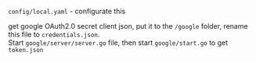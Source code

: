 `config/local.yaml` - configurate this

get google OAuth2.0 secret client json, put it to the `/google` folder, rename this file to `credentials.json`.  
  Start `google/server/server.go` file, then start `google/start.go` to get `token.json`

